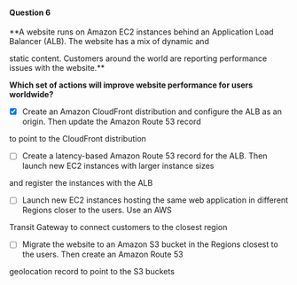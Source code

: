 #### Question  6


**A website runs on Amazon EC2 instances behind an Application Load Balancer (ALB). The website has a mix of dynamic and

static content. Customers around the world are reporting performance issues with the website.**


**Which set of actions will improve website performance for users worldwide?**


- [x] Create an Amazon CloudFront distribution and configure the ALB as an origin. Then update the Amazon Route 53 record

to point to the CloudFront distribution


- [ ] Create a latency-based Amazon Route 53 record for the ALB. Then launch new EC2 instances with larger instance sizes

and register the instances with the ALB


- [ ] Launch new EC2 instances hosting the same web application in different Regions closer to the users. Use an AWS

Transit Gateway to connect customers to the closest region


- [ ] Migrate the website to an Amazon S3 bucket in the Regions closest to the users. Then create an Amazon Route 53

geolocation record to point to the S3 buckets

